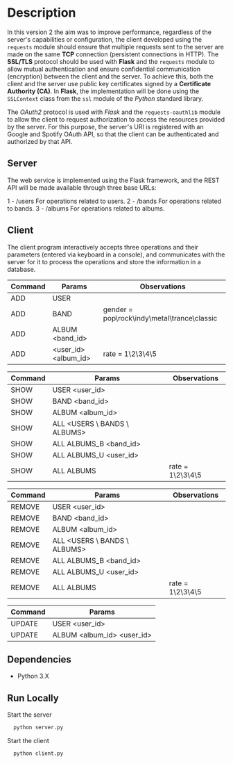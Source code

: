 # Description

In this version 2 the aim was to improve performance, regardless of the server's capabilities or configuration, the client developed using the `requests` module should ensure that multiple requests sent to the server are made on the same **TCP** connection (persistent connections in HTTP). The **SSL/TLS** protocol should be used with **Flask** and the `requests` module to allow mutual authentication and ensure confidential communication (encryption) between the client and the server. To achieve this, both the client and the server use public key certificates signed by a **Certificate Authority (CA)**. In **Flask**, the implementation will be done using the `SSLContext` class from the `ssl` module of the _Python_ standard library.

The _OAuth2_ protocol is used with _Flask_ and the `requests-oauthlib` module to allow the client to request authorization to access the resources provided by the server. For this purpose, the server's URI is registered with an Google and Spotify OAuth API, so that the client can be authenticated and authorized by that API.

## Server

The web service is implemented using the Flask framework, and the REST API will be made available through three base URLs:

1 - /users
For operations related to users.
2 - /bands
For operations related to bands.
3 - /albums
For operations related to albums.

## Client

The client program interactively accepts three operations and their parameters (entered via keyboard in a console), and communicates with the server for it to process the operations and store the information in a database.

| Command | Params                              | Observations                                |
| ------- | ----------------------------------- | ------------------------------------------- |
| ADD     | USER <username> <password> <name>   |                                             |
| ADD     | BAND <gender> <name> <year>         | gender = pop\rock\indy\metal\trance\classic |
| ADD     | ALBUM <band_id> <name> <album year> |                                             |
| ADD     | <user_id> <album_id> <rate>         | rate = 1\2\3\4\5                            |

| Command | Params                       | Observations     |
| ------- | ---------------------------- | ---------------- |
| SHOW    | USER <user_id>               |                  |
| SHOW    | BAND <band_id>               |                  |
| SHOW    | ALBUM <album_id>             |                  |
| SHOW    | ALL <USERS \ BANDS \ ALBUMS> |                  |
| SHOW    | ALL ALBUMS_B <band_id>       |                  |
| SHOW    | ALL ALBUMS_U <user_id>       |                  |
| SHOW    | ALL ALBUMS <rate>            | rate = 1\2\3\4\5 |

| Command | Params                       | Observations     |
| ------- | ---------------------------- | ---------------- |
| REMOVE  | USER <user_id>               |                  |
| REMOVE  | BAND <band_id>               |                  |
| REMOVE  | ALBUM <album_id>             |                  |
| REMOVE  | ALL <USERS \ BANDS \ ALBUMS> |                  |
| REMOVE  | ALL ALBUMS_B <band_id>       |                  |
| REMOVE  | ALL ALBUMS_U <user_id>       |                  |
| REMOVE  | ALL ALBUMS <rate>            | rate = 1\2\3\4\5 |

| Command | Params                            |
| ------- | --------------------------------- |
| UPDATE  | USER <user_id> <password>         |
| UPDATE  | ALBUM <album_id> <rate> <user_id> |

## Dependencies

- Python 3.X

## Run Locally

Start the server

```bash
  python server.py
```

Start the client

```bash
  python client.py
```
